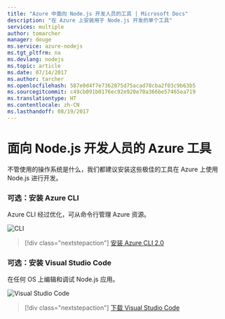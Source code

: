 ```yaml
---
title: "Azure 中面向 Node.js 开发人员的工具 | Microsoft Docs"
description: "在 Azure 上安装用于 Node.js 开发的单个工具"
services: multiple
author: tomarcher
manager: douge
ms.service: azure-nodejs
ms.tgt_pltfrm: na
ms.devlang: nodejs
ms.topic: article
ms.date: 07/14/2017
ms.author: tarcher
ms.openlocfilehash: 587e0d4f7e7362875d75acad78cba2f03c9b63b5
ms.sourcegitcommit: c49cb091b0176ec92e920e70a366be57465ea719
ms.translationtype: HT
ms.contentlocale: zh-CN
ms.lasthandoff: 08/19/2017
---
```

# <a name="azure-tools-for-nodejs-developers"></a>面向 Node.js 开发人员的 Azure 工具
不管使用的操作系统是什么，我们都建议安装这些极佳的工具在 Azure 上使用 Node.js 进行开发。

### <a name="optional-install-the-azure-cli"></a>可选：安装 Azure CLI
Azure CLI 经过优化，可从命令行管理 Azure 资源。

![CLI](media/node-azure-tools/cli.png)
 
> [!div class="nextstepaction"]
> [安装 Azure CLI 2.0](https://docs.microsoft.com/cli/azure/install-az-cli2)

### <a name="optional-install-visual-studio-code"></a>可选：安装 Visual Studio Code
在任何 OS 上编辑和调试 Node.js 应用。

![Visual Studio Code](media/node-azure-tools/vs-code.png)

> [!div class="nextstepaction"]
> [下载 Visual Studio Code](https://code.visualstudio.com)
